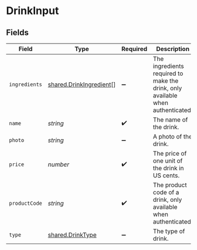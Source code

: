 # DrinkInput


## Fields

| Field                                                                          | Type                                                                           | Required                                                                       | Description                                                                    | Example                                                                        |
| ------------------------------------------------------------------------------ | ------------------------------------------------------------------------------ | ------------------------------------------------------------------------------ | ------------------------------------------------------------------------------ | ------------------------------------------------------------------------------ |
| `ingredients`                                                                  | [shared.DrinkIngredient](../../../sdk/models/shared/drinkingredient.md)[]      | :heavy_minus_sign:                                                             | The ingredients required to make the drink, only available when authenticated. |                                                                                |
| `name`                                                                         | *string*                                                                       | :heavy_check_mark:                                                             | The name of the drink.                                                         | Old Fashioned                                                                  |
| `photo`                                                                        | *string*                                                                       | :heavy_minus_sign:                                                             | A photo of the drink.                                                          | https://speakeasy.bar/drinks/old_fashioned.jpg                                 |
| `price`                                                                        | *number*                                                                       | :heavy_check_mark:                                                             | The price of one unit of the drink in US cents.                                | 1000                                                                           |
| `productCode`                                                                  | *string*                                                                       | :heavy_check_mark:                                                             | The product code of a drink, only available when authenticated.                | AC-A2DF3                                                                       |
| `type`                                                                         | [shared.DrinkType](../../../sdk/models/shared/drinktype.md)                    | :heavy_minus_sign:                                                             | The type of drink.                                                             |                                                                                |